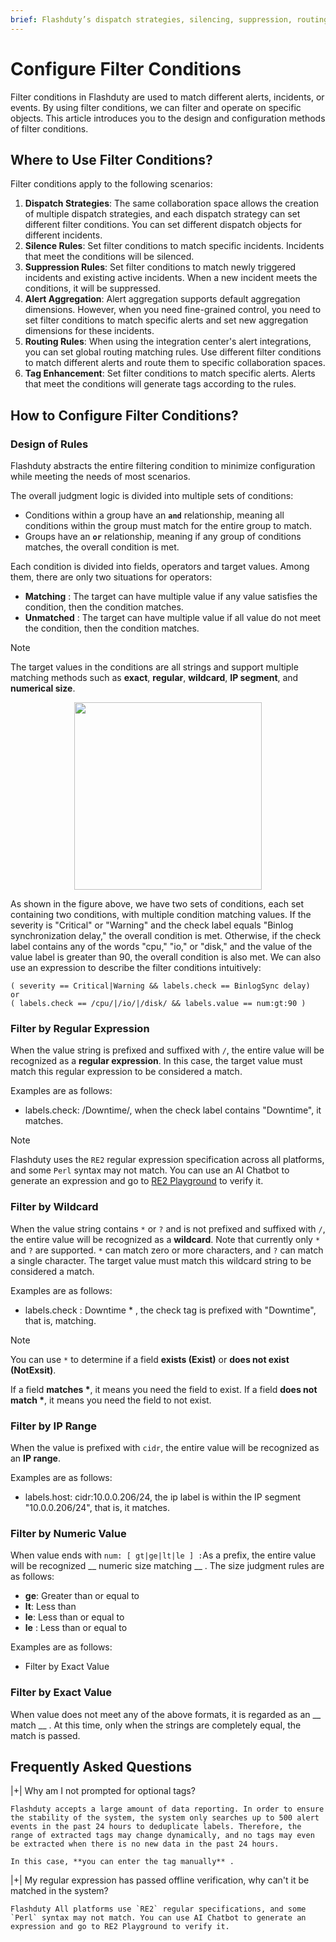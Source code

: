 ```yaml
---
brief: Flashduty’s dispatch strategies, silencing, suppression, routing, label enhancement, and other functions heavily use conditional matching to filter specific alerts or incidents. This article introduces how to configure these conditions
---
```


# Configure Filter Conditions

Filter conditions in Flashduty are used to match different alerts, incidents, or events. By using filter conditions, we can filter and operate on specific objects. This article introduces you to the design and configuration methods of filter conditions.

## Where to Use Filter Conditions?

Filter conditions apply to the following scenarios:

1. **Dispatch Strategies**: The same collaboration space allows the creation of multiple dispatch strategies, and each dispatch strategy can set different filter conditions. You can set different dispatch objects for different incidents.
2. **Silence Rules**: Set filter conditions to match specific incidents. Incidents that meet the conditions will be silenced.
3. **Suppression Rules**: Set filter conditions to match newly triggered incidents and existing active incidents. When a new incident meets the conditions, it will be suppressed.
4. **Alert Aggregation**: Alert aggregation supports default aggregation dimensions. However, when you need fine-grained control, you need to set filter conditions to match specific alerts and set new aggregation dimensions for these incidents.
5. **Routing Rules**: When using the integration center's alert integrations, you can set global routing matching rules. Use different filter conditions to match different alerts and route them to specific collaboration spaces.
6. **Tag Enhancement**: Set filter conditions to match specific alerts. Alerts that meet the conditions will generate tags according to the rules.

## How to Configure Filter Conditions?

### Design of Rules

Flashduty abstracts the entire filtering condition to minimize configuration while meeting the needs of most scenarios.

The overall judgment logic is divided into multiple sets of conditions:
- Conditions within a group have an **`and`** relationship, meaning all conditions within the group must match for the entire group to match.
- Groups have an **`or`** relationship, meaning if any group of conditions matches, the overall condition is met.

Each condition is divided into fields, operators and target values. Among them, there are only two situations for operators:
- **Matching** : The target can have multiple value if any value satisfies the condition, then the condition matches.
- **Unmatched** : The target can have multiple value if all value do not meet the condition, then the condition matches.

> [!NOTE]
> The target values in the conditions are all strings and support multiple matching methods such as **exact**, **regular**, **wildcard**, **IP segment**, and **numerical size**.

<img src="https://fcimg.3ti.site/zh/flashduty/conf/how_to_filter/1.avif" style="display: block; margin: 0 auto;" height="300">

As shown in the figure above, we have two sets of conditions, each set containing two conditions, with multiple condition matching values. If the severity is "Critical" or "Warning" and the check label equals "Binlog synchronization delay," the overall condition is met. Otherwise, if the check label contains any of the words "cpu," "io," or "disk," and the value of the value label is greater than 90, the overall condition is also met. We can also use an expression to describe the filter conditions intuitively:

```i18n
( severity == Critical|Warning && labels.check == BinlogSync delay)
or
( labels.check == /cpu/|/io/|/disk/ && labels.value == num:gt:90 )
```

### Filter by Regular Expression

When the value string is prefixed and suffixed with `/`, the entire value will be recognized as a __regular expression__. In this case, the target value must match this regular expression to be considered a match.

Examples are as follows:
- labels.check: /Downtime/, when the check label contains "Downtime", it matches.

> [!NOTE]
> Flashduty uses the `RE2` regular expression specification across all platforms, and some `Perl` syntax may not match. You can use an AI Chatbot to generate an expression and go to [RE2 Playground](https://re2js.leopard.in.ua/) to verify it.

### Filter by Wildcard

When the value string contains `*` or `?` and is not prefixed and suffixed with `/`, the entire value will be recognized as a __wildcard__. Note that currently only `*` and `?` are supported. `*` can match zero or more characters, and `?` can match a single character. The target value must match this wildcard string to be considered a match.

Examples are as follows:
- labels.check : Downtime * , the check tag is prefixed with "Downtime", that is, matching.

> [!NOTE]
> You can use `*` to determine if a field __exists (Exist)__ or __does not exist (NotExsit)__.
>
> If a field __matches *__, it means you need the field to exist. If a field __does not match *__, it means you need the field to not exist.

### Filter by IP Range

When the value is prefixed with `cidr`, the entire value will be recognized as an __IP range__.

Examples are as follows:
- labels.host: cidr:10.0.0.206/24, the ip label is within the IP segment "10.0.0.206/24", that is, it matches.

### Filter by Numeric Value

When value ends with ` num: [ gt|ge|lt|le ] : `As a prefix, the entire value will be recognized __ numeric size matching __ . The size judgment rules are as follows:
- **ge**: Greater than or equal to
- **lt**: Less than
- **le**: Less than or equal to
- **le** : Less than or equal to

Examples are as follows:
- Filter by Exact Value

### Filter by Exact Value

When value does not meet any of the above formats, it is regarded as an __ match __ . At this time, only when the strings are completely equal, the match is passed.

## Frequently Asked Questions

|+| Why am I not prompted for optional tags?

    Flashduty accepts a large amount of data reporting. In order to ensure the stability of the system, the system only searches up to 500 alert events in the past 24 hours to deduplicate labels. Therefore, the range of extracted tags may change dynamically, and no tags may even be extracted when there is no new data in the past 24 hours.

    In this case, **you can enter the tag manually** .

|+| My regular expression has passed offline verification, why can't it be matched in the system?

    Flashduty All platforms use `RE2` regular specifications, and some `Perl` syntax may not match. You can use AI Chatbot to generate an expression and go to RE2 Playground to verify it.